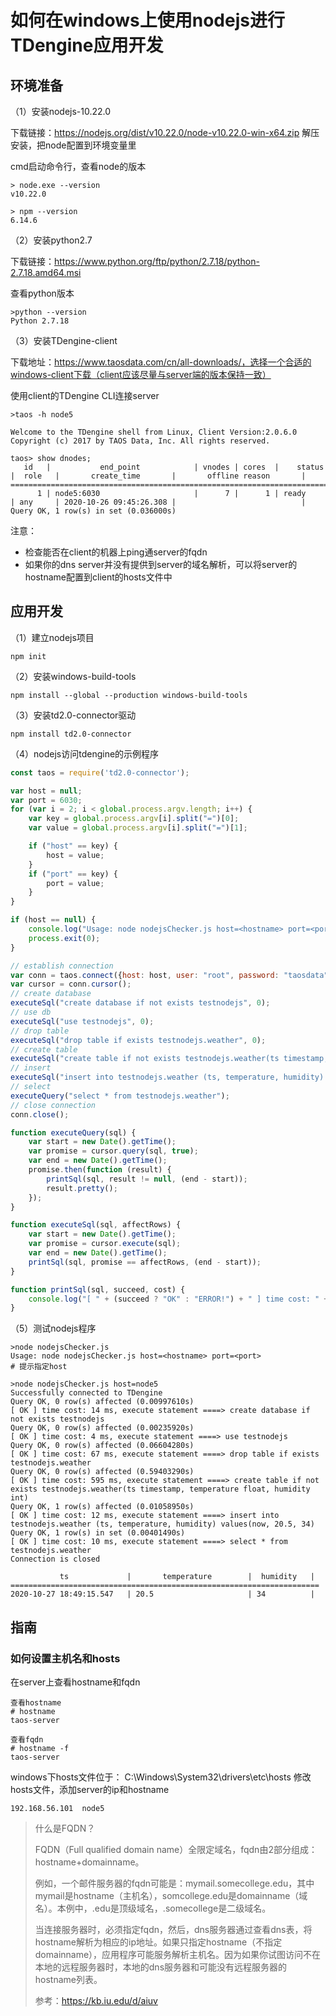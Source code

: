 # 如何在windows上使用nodejs进行TDengine应用开发

## 环境准备

（1）安装nodejs-10.22.0

下载链接：https://nodejs.org/dist/v10.22.0/node-v10.22.0-win-x64.zip
解压安装，把node配置到环境变量里

cmd启动命令行，查看node的版本

```shell
> node.exe --version
v10.22.0

> npm --version
6.14.6
```



（2）安装python2.7

下载链接：https://www.python.org/ftp/python/2.7.18/python-2.7.18.amd64.msi

查看python版本

```shell
>python --version
Python 2.7.18
```


（3）安装TDengine-client

下载地址：https://www.taosdata.com/cn/all-downloads/，选择一个合适的windows-client下载（client应该尽量与server端的版本保持一致）

使用client的TDengine CLI连接server

```shell
>taos -h node5

Welcome to the TDengine shell from Linux, Client Version:2.0.6.0
Copyright (c) 2017 by TAOS Data, Inc. All rights reserved.

taos> show dnodes;
   id   |           end_point            | vnodes | cores  |    status    |  role   |       create_time       |       offline reason       |
============================================================================================================================================
      1 | node5:6030                     |      7 |      1 | ready        | any     | 2020-10-26 09:45:26.308 |                            |
Query OK, 1 row(s) in set (0.036000s)
```

注意：
* 检查能否在client的机器上ping通server的fqdn
* 如果你的dns server并没有提供到server的域名解析，可以将server的hostname配置到client的hosts文件中


## 应用开发

（1）建立nodejs项目

```
npm init
```

（2）安装windows-build-tools
```
npm install --global --production windows-build-tools
```

（3）安装td2.0-connector驱动

``` tdshell
npm install td2.0-connector
```

（4）nodejs访问tdengine的示例程序

```javascript
const taos = require('td2.0-connector');

var host = null;
var port = 6030;
for (var i = 2; i < global.process.argv.length; i++) {
    var key = global.process.argv[i].split("=")[0];
    var value = global.process.argv[i].split("=")[1];

    if ("host" == key) {
        host = value;
    }
    if ("port" == key) {
        port = value;
    }
}

if (host == null) {
    console.log("Usage: node nodejsChecker.js host=<hostname> port=<port>");
    process.exit(0);
}

// establish connection
var conn = taos.connect({host: host, user: "root", password: "taosdata", port: port});
var cursor = conn.cursor();
// create database
executeSql("create database if not exists testnodejs", 0);
// use db
executeSql("use testnodejs", 0);
// drop table
executeSql("drop table if exists testnodejs.weather", 0);
// create table
executeSql("create table if not exists testnodejs.weather(ts timestamp, temperature float, humidity int)", 0);
// insert
executeSql("insert into testnodejs.weather (ts, temperature, humidity) values(now, 20.5, 34)", 1);
// select
executeQuery("select * from testnodejs.weather");
// close connection
conn.close();

function executeQuery(sql) {
    var start = new Date().getTime();
    var promise = cursor.query(sql, true);
    var end = new Date().getTime();
    promise.then(function (result) {
        printSql(sql, result != null, (end - start));
        result.pretty();
    });
}

function executeSql(sql, affectRows) {
    var start = new Date().getTime();
    var promise = cursor.execute(sql);
    var end = new Date().getTime();
    printSql(sql, promise == affectRows, (end - start));
}

function printSql(sql, succeed, cost) {
    console.log("[ " + (succeed ? "OK" : "ERROR!") + " ] time cost: " + cost + " ms, execute statement ====> " + sql);
}
```

（5）测试nodejs程序

```shell
>node nodejsChecker.js
Usage: node nodejsChecker.js host=<hostname> port=<port>
# 提示指定host

>node nodejsChecker.js host=node5
Successfully connected to TDengine
Query OK, 0 row(s) affected (0.00997610s)
[ OK ] time cost: 14 ms, execute statement ====> create database if not exists testnodejs
Query OK, 0 row(s) affected (0.00235920s)
[ OK ] time cost: 4 ms, execute statement ====> use testnodejs
Query OK, 0 row(s) affected (0.06604280s)
[ OK ] time cost: 67 ms, execute statement ====> drop table if exists testnodejs.weather
Query OK, 0 row(s) affected (0.59403290s)
[ OK ] time cost: 595 ms, execute statement ====> create table if not exists testnodejs.weather(ts timestamp, temperature float, humidity int)
Query OK, 1 row(s) affected (0.01058950s)
[ OK ] time cost: 12 ms, execute statement ====> insert into testnodejs.weather (ts, temperature, humidity) values(now, 20.5, 34)
Query OK, 1 row(s) in set (0.00401490s)
[ OK ] time cost: 10 ms, execute statement ====> select * from testnodejs.weather
Connection is closed

           ts             |       temperature        |  humidity   |
=====================================================================
2020-10-27 18:49:15.547   | 20.5                     | 34          |
```

## 指南

### 如何设置主机名和hosts

在server上查看hostname和fqdn
```shell
查看hostname
# hostname
taos-server

查看fqdn
# hostname -f
taos-server
```

windows下hosts文件位于：
C:\\Windows\System32\drivers\etc\hosts
修改hosts文件，添加server的ip和hostname

```
192.168.56.101  node5
```

> 什么是FQDN？
>
> FQDN（Full qualified domain name）全限定域名，fqdn由2部分组成：hostname+domainname。
>
> 例如，一个邮件服务器的fqdn可能是：mymail.somecollege.edu，其中mymail是hostname（主机名），somcollege.edu是domainname（域名）。本例中，.edu是顶级域名，.somecollege是二级域名。
>
> 当连接服务器时，必须指定fqdn，然后，dns服务器通过查看dns表，将hostname解析为相应的ip地址。如果只指定hostname（不指定domainname），应用程序可能服务解析主机名。因为如果你试图访问不在本地的远程服务器时，本地的dns服务器和可能没有远程服务器的hostname列表。
>
> 参考：https://kb.iu.edu/d/aiuv
